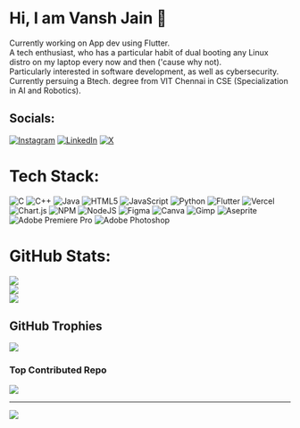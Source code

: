 # Hi, I am Vansh Jain 👋
Currently working on App dev using Flutter.<br>A tech enthusiast, who has a particular habit of dual booting any Linux distro on my laptop every now and then ('cause why not).<br>Particularly interested in software development, as well as cybersecurity.<br>Currently persuing a Btech. degree from VIT Chennai in CSE (Specialization in AI and Robotics).<br>


## Socials:
[![Instagram](https://img.shields.io/badge/Instagram-%23E4405F.svg?logo=Instagram&logoColor=white)](https://instagram.com/vans_ja.in) [![LinkedIn](https://img.shields.io/badge/LinkedIn-%230077B5.svg?logo=linkedin&logoColor=white)](https://linkedin.com/in/vansh-jain-13144b288) [![X](https://img.shields.io/badge/X-black.svg?logo=X&logoColor=white)](https://x.com/JainVansh1609) 

# Tech Stack:
![C](https://img.shields.io/badge/c-%2300599C.svg?style=for-the-badge&logo=c&logoColor=white) ![C++](https://img.shields.io/badge/c++-%2300599C.svg?style=for-the-badge&logo=c%2B%2B&logoColor=white) ![Java](https://img.shields.io/badge/java-%23ED8B00.svg?style=for-the-badge&logo=openjdk&logoColor=white) ![HTML5](https://img.shields.io/badge/html5-%23E34F26.svg?style=for-the-badge&logo=html5&logoColor=white) ![JavaScript](https://img.shields.io/badge/javascript-%23323330.svg?style=for-the-badge&logo=javascript&logoColor=%23F7DF1E) ![Python](https://img.shields.io/badge/python-3670A0?style=for-the-badge&logo=python&logoColor=ffdd54) ![Flutter](https://img.shields.io/badge/Flutter-%2302569B.svg?style=for-the-badge&logo=Flutter&logoColor=white) ![Vercel](https://img.shields.io/badge/vercel-%23000000.svg?style=for-the-badge&logo=vercel&logoColor=white) ![Chart.js](https://img.shields.io/badge/chart.js-F5788D.svg?style=for-the-badge&logo=chart.js&logoColor=white) ![NPM](https://img.shields.io/badge/NPM-%23CB3837.svg?style=for-the-badge&logo=npm&logoColor=white) ![NodeJS](https://img.shields.io/badge/node.js-6DA55F?style=for-the-badge&logo=node.js&logoColor=white) ![Figma](https://img.shields.io/badge/figma-%23F24E1E.svg?style=for-the-badge&logo=figma&logoColor=white) ![Canva](https://img.shields.io/badge/Canva-%2300C4CC.svg?style=for-the-badge&logo=Canva&logoColor=white) ![Gimp](https://img.shields.io/badge/Gimp-657D8B?style=for-the-badge&logo=gimp&logoColor=FFFFFF) ![Aseprite](https://img.shields.io/badge/Aseprite-FFFFFF?style=for-the-badge&logo=Aseprite&logoColor=#7D929E) ![Adobe Premiere Pro](https://img.shields.io/badge/Adobe%20Premiere%20Pro-9999FF.svg?style=for-the-badge&logo=Adobe%20Premiere%20Pro&logoColor=white) ![Adobe Photoshop](https://img.shields.io/badge/adobe%20photoshop-%2331A8FF.svg?style=for-the-badge&logo=adobe%20photoshop&logoColor=white)
# GitHub Stats:
![](https://github-readme-stats.vercel.app/api?username=nexxucc&theme=dark&hide_border=false&include_all_commits=true&count_private=true)<br/>
![](https://github-readme-streak-stats.herokuapp.com/?user=nexxucc&theme=dark&hide_border=false)<br/>
![](https://github-readme-stats.vercel.app/api/top-langs/?username=nexxucc&theme=dark&hide_border=false&include_all_commits=true&count_private=true&layout=compact)

## GitHub Trophies
![](https://github-profile-trophy.vercel.app/?username=nexxucc&theme=tokyonight&no-frame=false&no-bg=false&margin-w=4)

### Top Contributed Repo
![](https://github-contributor-stats.vercel.app/api?username=nexxucc&limit=5&theme=tokyonight&combine_all_yearly_contributions=true)

---
[![](https://visitcount.itsvg.in/api?id=nexxucc&icon=0&color=0)](https://visitcount.itsvg.in)

<!-- Proudly created with GPRM ( https://gprm.itsvg.in ) -->
